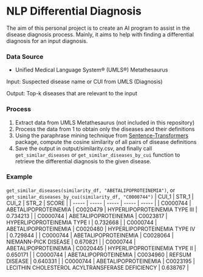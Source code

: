 # NLP Differential Diagnosis

The aim of this personal project is to create an AI program to assist in the disease diagnosis process. 
Mainly, it aims to help with finding a differential diagnosis for an input diagnosis.

### Data Source
* Unified Medical Language System® (UMLS®) Metathesaurus

Input: Suspected disease name or CUI from UMLS (Diagnosis)

Output: Top-k diseases that are relevant to the input

### Process
1. Extract data from UMLS Metathesaurus (not included in this repository)
2. Process the data from 1 to obtain only the diseases and their definitions
3. Using the paraphrase mining technique from [Sentence-Transformers]([url](https://www.sbert.net/examples/applications/paraphrase-mining/README.html)https://www.sbert.net/examples/applications/paraphrase-mining/README.html) package, compute the cosine similarity of all pairs of disease definitions
4. Save the output in output/similarity.csv, and finally call ```get_similar_diseases``` or ```get_similar_diseases_by_cui``` function to retrieve the differential diagnosis to the given disease.

### Example

```get_similar_diseases(similarity_df, "ABETALIPOPROTEINEMIA")```, or ```get_similar_diseases_by_cui(similarity_df, "C0000744")```
| CUI_1 |	STR_1	| CUI_2 |	STR_2 |	SCORE |
| ----- | ----- | ----- | ----- | ----- | 
|	C0000744 |	ABETALIPOPROTEINEMIA	| C0020479	| HYPERLIPOPROTEINEMIA TYPE III |	0.734213 |
| C0000744 |	ABETALIPOPROTEINEMIA	| C0023817	| HYPERLIPOPROTEINEMIA TYPE I |	0.732668 |
| C0000744 |	ABETALIPOPROTEINEMIA	| C0020480	| HYPERLIPOPROTEINEMIA TYPE IV |	0.729844 |
|	C0000744 |	ABETALIPOPROTEINEMIA	| C0028064	| NIEMANN-PICK DISEASE |	0.670821 |
|	C0000744 |	ABETALIPOPROTEINEMIA	| C0020445	| HYPERLIPOPROTEINEMIA TYPE II |	0.650171 |
|	C0000744 |	ABETALIPOPROTEINEMIA	| C0034960	| REFSUM DISEASE |	0.640331 |
|	C0000744 |	ABETALIPOPROTEINEMIA	| C0023195	| LECITHIN CHOLESTEROL ACYLTRANSFERASE DEFICIENCY |	0.638767 |

